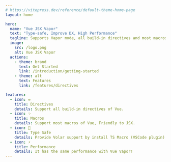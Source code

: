 ```yaml
---
# https://vitepress.dev/reference/default-theme-home-page
layout: home

hero:
  name: "Vue JSX Vapor"
  text: "Type-safe, Improve DX, High Performance"
  tagline: Supports Vapor mode, all build-in directives and most macros of Vue.
  image:
    src: /logo.png
    alt: Vue JSX Vapor
  actions:
    - theme: brand
      text: Get Started
      link: /introduction/getting-started
    - theme: alt
      text: Features
      link: /features/directives

features:
  - icon: ⚒️ ️
    title: Directives
    details: Support all build-in directives of Vue.
  - icon: ✨
    title: Macros
    details: Support most macros of Vue, Friendly to JSX.
  - icon: 🦾
    title: Type Safe
    details: Provide Volar support by install TS Macro (VSCode plugin).
  - icon: ⚡️
    title: Performance
    details: It has the same performance with Vue Vapor!
---
```


